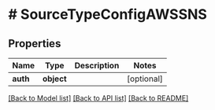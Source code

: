 # # SourceTypeConfigAWSSNS

## Properties

Name | Type | Description | Notes
------------ | ------------- | ------------- | -------------
**auth** | **object** |  | [optional]

[[Back to Model list]](../../README.md#models) [[Back to API list]](../../README.md#endpoints) [[Back to README]](../../README.md)
